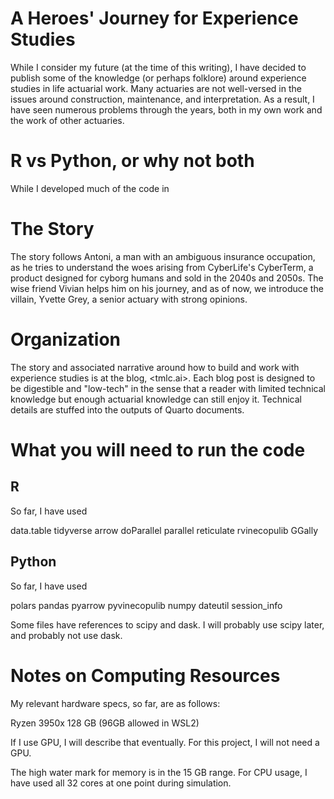# A Heroes' Journey for Experience Studies

While I consider my future (at the time of this writing), I have decided to publish some of the knowledge (or perhaps folklore) around experience studies in life actuarial work. Many actuaries are not well-versed in the issues around construction, maintenance, and interpretation. As a result, I have seen numerous problems through the years, both in my own work and the work of other actuaries.

# R vs Python, or why not both

While I developed much of the code in 

# The Story

The story follows Antoni, a man with an ambiguous insurance occupation, as he tries to understand the woes arising from CyberLife's CyberTerm, a product designed for cyborg humans and sold in the 2040s and 2050s. The wise friend Vivian helps him on his journey, and as of now, we introduce the villain, Yvette Grey, a senior actuary with strong opinions.

# Organization

The story and associated narrative around how to build and work with experience studies is at the blog, <tmlc.ai>. Each blog post is designed to be digestible and "low-tech" in the sense that a reader with limited technical knowledge but enough actuarial knowledge can still enjoy it. Technical details are stuffed into the outputs of Quarto documents.

# What you will need to run the code

## R

So far, I have used

data.table
tidyverse
arrow
doParallel
parallel
reticulate
rvinecopulib
GGally

## Python

So far, I have used

polars
pandas
pyarrow
pyvinecopulib
numpy
dateutil
session_info

Some files have references to scipy and dask. I will probably use scipy later, and probably not use dask.

# Notes on Computing Resources

My relevant hardware specs, so far, are as follows:

Ryzen 3950x
128 GB (96GB allowed in WSL2)

If I use GPU, I will describe that eventually. For this project, I will not need a GPU.

The high water mark for memory is in the 15 GB range. For CPU usage, I have used all 32 cores at one point during simulation.